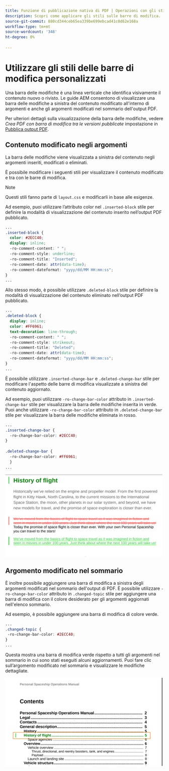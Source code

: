 ```yaml
---
title: Funzione di pubblicazione nativa di PDF | Operazioni con gli stili delle barre di modifica personalizzati
description: Scopri come applicare gli stili sulle barre di modifica.
source-git-commit: 880cd344ceb65ea339be699ebcad41c0d62e168a
workflow-type: tm+mt
source-wordcount: '348'
ht-degree: 0%

---
```


# Utilizzare gli stili delle barre di modifica personalizzati

Una barra delle modifiche è una linea verticale che identifica visivamente il contenuto nuovo o rivisto. Le guide AEM consentono di visualizzare una barra delle modifiche a sinistra del contenuto modificato all&#39;interno di argomenti e anche gli argomenti modificati nel sommario dell&#39;output PDF.

Per ulteriori dettagli sulla visualizzazione della barra delle modifiche, vedere *Crea PDF con barra di modifica tra le versioni pubblicate* impostazione in [Pubblica output PDF](../web-editor/native-pdf-web-editor.md).

## Contenuto modificato negli argomenti

La barra delle modifiche viene visualizzata a sinistra del contenuto negli argomenti inseriti, modificati o eliminati.

È possibile modificare i seguenti stili per visualizzare il contenuto modificato e tra con le barre di modifica.


>[!NOTE]
>
>Questi stili fanno parte di `layout.css` e modificarli in base alle esigenze.

Ad esempio, puoi utilizzare l’attributo color nel `.inserted-block` stile per definire la modalità di visualizzazione del contenuto inserito nell’output PDF pubblicato.


```css
...
.inserted-block { 
  color: #2ECC40; 
  display: inline; 
  -ro-comment-content: " "; 
  -ro-comment-style: underline; 
  -ro-comment-title: "Inserted"; 
  -ro-comment-date: attr(data-time); 
  -ro-comment-dateformat: "yyyy/dd/MM HH:mm:ss"; 
} 
...
```

Allo stesso modo, è possibile utilizzare `.deleted-block` stile per definire la modalità di visualizzazione del contenuto eliminato nell’output PDF pubblicato.

```css
...
.deleted-block { 
  display: inline; 
  color: #FF6961; 
  text-decoration: line-through; 
  -ro-comment-content: " "; 
  -ro-comment-style: strikeout; 
  -ro-comment-title: "Deleted"; 
  -ro-comment-date: attr(data-time); 
  -ro-comment-dateformat: "yyyy/dd/MM HH:mm:ss"; 
} 
...
```

È possibile utilizzare `.inserted-change-bar` e `.deleted-change-bar` stile per modificare l&#39;aspetto delle barre di modifica visualizzate a sinistra del contenuto aggiornato.

Ad esempio, puoi utilizzare `-ro-change-bar-color` attributo in `.inserted-change-bar` stile per visualizzare la barra delle modifiche inserita in verde. Puoi anche utilizzare `-ro-change-bar-color` attributo in `.deleted-change-bar` stile per visualizzare la barra delle modifiche eliminata in rosso.

```css
...
.inserted-change-bar { 
  -ro-change-bar-color: #2ECC40; 
} 

.deleted-change-bar { 
  -ro-change-bar-color: #FF6961; 
  } 
...
```

<img src="./assets/changed-bar-content.png" alt="Contenuto dell’argomento barra modificato" width="500">

## Argomento modificato nel sommario

È inoltre possibile aggiungere una barra di modifica a sinistra degli argomenti modificati nel sommario dell&#39;output di PDF. È possibile utilizzare `-ro-change-bar-color` attributo in `.changed-topic` stile per aggiungere una barra di modifica con il colore desiderato per gli argomenti aggiornati nell&#39;elenco sommario.

Ad esempio, è possibile aggiungere una barra di modifica di colore verde.

```css
...
.changed-topic { 
 -ro-change-bar-color: #2ECC40; 
}  
...
```


Questa mostra una barra di modifica verde rispetto a tutti gli argomenti nel sommario in cui sono stati eseguiti alcuni aggiornamenti. Puoi fare clic sull’argomento modificato nel sommario e visualizzare le modifiche dettagliate.

<img src="./assets/changed-bar-TOC.png" alt="Sommario a barre modificato" width="500">
